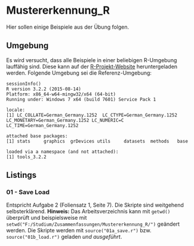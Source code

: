 # Mustererkennung_R
Hier sollen einige Beispiele aus der Übung folgen.
## Umgebung
Es wird versucht, dass alle Beispiele in einer beliebigen R-Umgebung lauffähig sind.
Diese kann auf der [R-Projekt-Website](https://www.r-project.org/) heruntergeladen werden.
Folgende Umgebung sei die Referenz-Umgebung:
```
sessionInfo()
R version 3.2.2 (2015-08-14)
Platform: x86_64-w64-mingw32/x64 (64-bit)
Running under: Windows 7 x64 (build 7601) Service Pack 1

locale:
[1] LC_COLLATE=German_Germany.1252  LC_CTYPE=German_Germany.1252    LC_MONETARY=German_Germany.1252 LC_NUMERIC=C                    LC_TIME=German_Germany.1252    

attached base packages:
[1] stats     graphics  grDevices utils     datasets  methods   base     

loaded via a namespace (and not attached):
[1] tools_3.2.2
```

## Listings
### 01 - Save Load
Entspricht Aufgabe 2 (Foliensatz 1, Seite 7).
Die Skripte sind weitgehend selbsterklärend.
**Hinweis:** Das Arbeitsverzeichnis kann mit `getwd()` überprüft und beispielsweise mit `setwd("F:/Studium/Zusammenfassungen/Mustererkennung_R/")` geändert werden.
Die Skripte werden mit `source("01a_save.r")` bzw. `source("01b_load.r")` geladen *und ausgeführt*.